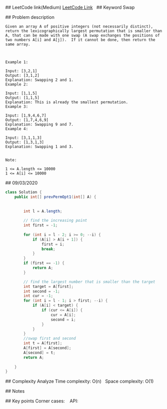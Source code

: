 ## LeetCode link(Medium)
[LeetCode Link](https://leetcode.com/problems/previous-permutation-with-one-swap/)
 
## Keyword
Swap

## Problem description
```
Given an array A of positive integers (not necessarily distinct), return the lexicographically largest permutation that is smaller than A, that can be made with one swap (A swap exchanges the positions of two numbers A[i] and A[j]).  If it cannot be done, then return the same array.

 

Example 1:

Input: [3,2,1]
Output: [3,1,2]
Explanation: Swapping 2 and 1.
Example 2:

Input: [1,1,5]
Output: [1,1,5]
Explanation: This is already the smallest permutation.
Example 3:

Input: [1,9,4,6,7]
Output: [1,7,4,6,9]
Explanation: Swapping 9 and 7.
Example 4:

Input: [3,1,1,3]
Output: [1,3,1,3]
Explanation: Swapping 1 and 3.
 

Note:

1 <= A.length <= 10000
1 <= A[i] <= 10000
```
## 09/03/2020
```java
class Solution {
    public int[] prevPermOpt1(int[] A) {
        
        
        int l = A.length;
        
        // find the increasing point
        int first = -1;
        
        for (int i = l - 2; i >= 0; --i) {
            if (A[i] > A[i + 1]) {
                first = i;
                break;
            }
        }
        if (first == -1) {
            return A;
        }

        // find the largest number that is smaller than the target
        int target = A[first];
        int second = -1;
        int cur = -1;
        for (int i = l - 1; i > first; --i) {
            if (A[i] < target) {
                if (cur <= A[i]) {
                    cur = A[i];
                    second = i;
                }
            }
        }
        //swap first and second
        int t = A[first];
        A[first] = A[second];
        A[second] = t;
        return A;
        
    }
}
```

## Complexity Analyze
Time complexity: O(n)  
Space complexity: O(1)

## Notes
  

## Key points
Corner cases:   
API: